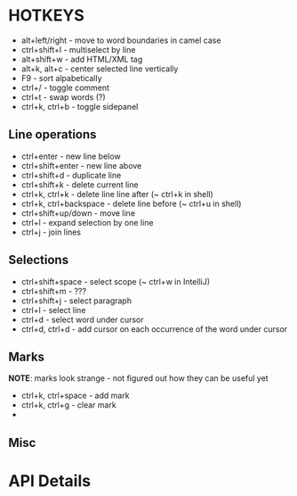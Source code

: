 HOTKEYS
=======

- alt+left/right - move to word boundaries in camel case
- ctrl+shift+l - multiselect by line
- alt+shift+w - add HTML/XML tag
- alt+k, alt+c - center selected line vertically
- F9 - sort alpabetically
- ctrl+/ - toggle comment
- ctrl+t - swap words (?)
- ctrl+k, ctrl+b - toggle sidepanel


Line operations
---------------

- ctrl+enter - new line below
- ctrl+shift+enter - new line above
- ctrl+shift+d - duplicate line
- ctrl+shift+k - delete current line
- ctrl+k, ctrl+k - delete line line after (~ ctrl+k in shell)
- ctrl+k, ctrl+backspace - delete line before (~ ctrl+u in shell)
- ctrl+shift+up/down - move line
- ctrl+l - expand selection by one line
- ctrl+j - join lines


Selections
------------------

- ctrl+shift+space - select scope (~ ctrl+w in IntelliJ)
- ctrl+shift+m - ???
- ctrl+shift+j - select paragraph
- ctrl+l - select line
- ctrl+d - select word under cursor
- ctrl+d, ctrl+d - add cursor on each occurrence of the word under cursor

Marks
-----

**NOTE**: marks look strange - not figured out how they can be useful yet

- ctrl+k, ctrl+space - add mark
- ctrl+k, ctrl+g - clear mark
-




Misc
----

API Details
===========

